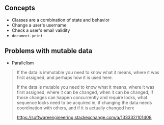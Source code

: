 ## Concepts

- Classes are a combination of state and behavior
- Change a user's username
- Check a user's email validity
- `document.print`



## Problems with mutable data

- Parallelism



> If the data is immutable you need to know what it means, where it was first assigned, and perhaps how it is used here.
>
> If the data is mutable you need to know what it means, where it was first assigned, where it can be changed, when it can be changed, if those changes can happen concurrently and require locks, what sequence locks need to be acquired in, if changing the data needs coordination with others, and if it is actually changed here
>
> https://softwareengineering.stackexchange.com/a/133332/101408

